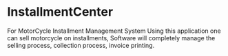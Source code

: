 # InstallmentCenter
For MotorCycle Installment Management System
Using this application one can sell motorcycle on installments, 
Software will completely manage the selling process, collection process, invoice printing.  
